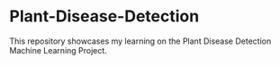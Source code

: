 # Plant-Disease-Detection
This repository showcases my learning on the Plant Disease Detection Machine Learning Project. 
